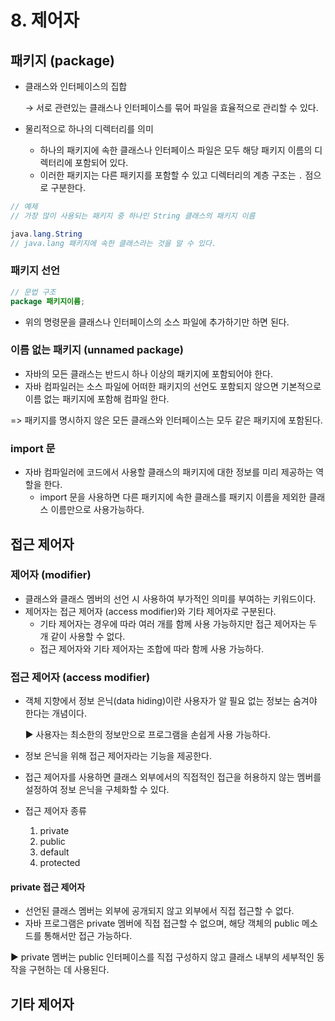 # 8. 제어자

## 패키지 (package)

- 클래스와 인터페이스의 집합

  → 서로 관련있는 클래스나 인터페이스를 묶어 파일을 효율적으로 관리할 수 있다.

- 물리적으로 하나의 디렉터리를 의미
  - 하나의 패키지에 속한 클래스나 인터페이스 파일은 모두 해당 패키지 이름의 디렉터리에 포함되어 있다.
  - 이러한 패키지는 다른 패키지를 포함할 수 있고 디렉터리의 계층 구조는 `.` 점으로 구분한다.

```java
// 예제
// 가장 많이 사용되는 패키지 중 하나인 String 클래스의 패키지 이름

java.lang.String
// java.lang 패키지에 속한 클래스라는 것을 알 수 있다.
```

### 패키지 선언

```java
// 문법 구조
package 패키지이름;
```

- 위의 명령문을 클래스나 인터페이스의 소스 파일에 추가하기만 하면 된다.

### 이름 없는 패키지 (unnamed package)

- 자바의 모든 클래스는 반드시 하나 이상의 패키지에 포함되어야 한다.
- 자바 컴파일러는 소스 파일에 어떠한 패키지의 선언도 포함되지 않으면 기본적으로 이름 없는 패키지에 포함해 컴파일 한다.

=> 패키지를 명시하지 않은 모든 클래스와 인터페이스는 모두 같은 패키지에 포함된다.



### import 문

- 자바 컴파일러에 코드에서 사용할 클래스의 패키지에 대한 정보를 미리 제공하는 역할을 한다.
  - import 문을 사용하면 다른 패키지에 속한 클래스를 패키지 이름을 제외한 클래스 이름만으로 사용가능하다.



## 접근 제어자

### 제어자 (modifier)

- 클래스와 클래스 멤버의 선언 시 사용하여 부가적인 의미를 부여하는 키워드이다.
- 제어자는 접근 제어자 (access modifier)와 기타 제어자로 구분된다.
  - 기타 제어자는 경우에 따라 여러 개를 함께 사용 가능하지만 접근 제어자는 두 개 같이 사용할 수 없다.
  - 접근 제어자와 기타 제어자는 조합에 따라 함께 사용 가능하다.

### 접근 제어자 (access modifier)

- 객체 지향에서 정보 은닉(data hiding)이란 사용자가 알 필요 없는 정보는 숨겨야 한다는 개념이다.

  ▶ 사용자는 최소한의 정보만으로 프로그램을 손쉽게 사용 가능하다.

- 정보 은닉을 위해 접근 제어자라는 기능을 제공한다.
- 접근 제어자를 사용하면 클래스 외부에서의 직접적인 접근을 허용하지 않는 멤버를 설정하여 정보 은닉을 구체화할 수 있다.

- 접근 제어자 종류
  1. private
  2. public
  3. default
  4. protected

#### private 접근 제어자

- 선언된 클래스 멤버는 외부에 공개되지 않고 외부에서 직접 접근할 수 없다.
- 자바 프로그램은 private 멤버에 직접 접근할 수 없으며, 해당 객체의 public 메소드를 통해서만 접근 가능하다.

▶ private 멤버는 public 인터페이스를 직접 구성하지 않고 클래스 내부의 세부적인 동작을 구현하는 데 사용된다.





## 기타 제어자